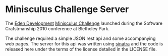 Minisculus Challenge Server
===========================

The [Eden Development](http://edendevelopment.co.uk) [Minisculus Challenge](http://minisculus.edendevelopment.co.uk/) launched
during the Software Crafstmanship 2010 conference at Blethcley Park.

The challenge required a simple JSON rest api and some accompanying web pages. The server for this api was written using
[sinatra](http://sinatrarb.com) and the code is released here under the terms of the license detailed in the LICENSE file.
